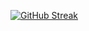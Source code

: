 [![GitHub Streak](https://streak-stats.demolab.com?user=AdarshThakare&theme=transparent&hide_border=true&border_radius=4&date_format=M%20j%5B%2C%20Y%5D&card_width=180&hide_current_streak=true&hide_longest_streak=true)](https://git.io/streak-stats)

